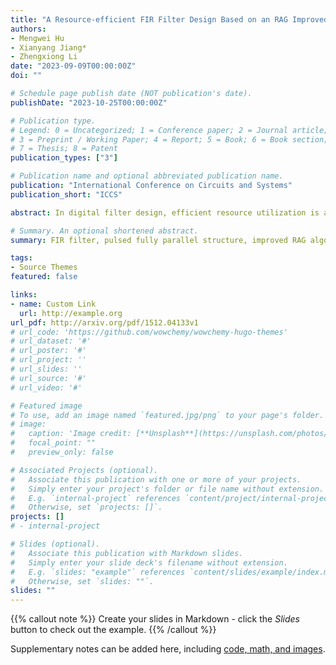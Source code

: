 ```yaml
---
title: "A Resource-efficient FIR Filter Design Based on an RAG Improved Algorithm"
authors:
- Mengwei Hu
- Xianyang Jiang*
- Zhengxiong Li
date: "2023-09-09T00:00:00Z"
doi: ""

# Schedule page publish date (NOT publication's date).
publishDate: "2023-10-25T00:00:00Z"

# Publication type.
# Legend: 0 = Uncategorized; 1 = Conference paper; 2 = Journal article;
# 3 = Preprint / Working Paper; 4 = Report; 5 = Book; 6 = Book section;
# 7 = Thesis; 8 = Patent
publication_types: ["3"]

# Publication name and optional abbreviated publication name.
publication: "International Conference on Circuits and Systems"
publication_short: "ICCS"

abstract: In digital filter design, efficient resource utilization is a hot topic. Due to linear phase characteristics of FIR filters, a pulsed fully parallel structure can be adopted. In order to further reduce hardware consumption especially caused by multiplication function, an improved RAG algorithm is proposed. Filters with different orders and for different algorithms are compared, and the experimental results show that the improved RAG algorithm is excellent in terms of logic resource utilization, resource allocation, running speed, and power consumption for different application scenarios. The algorithm invokes a better circuit structure for FIR filter, it gives full play to resource allocation strategy and reduces logic resource consumption. The proposed circuit is faster and more stable, and suitable for a variety of complex application scenarios.

# Summary. An optional shortened abstract.
summary: FIR filter, pulsed fully parallel structure, improved RAG algorithm, resource allocation strategy.

tags:
- Source Themes
featured: false

links:
- name: Custom Link
  url: http://example.org
url_pdf: http://arxiv.org/pdf/1512.04133v1
# url_code: 'https://github.com/wowchemy/wowchemy-hugo-themes'
# url_dataset: '#'
# url_poster: '#'
# url_project: ''
# url_slides: ''
# url_source: '#'
# url_video: '#'

# Featured image
# To use, add an image named `featured.jpg/png` to your page's folder. 
# image:
#   caption: 'Image credit: [**Unsplash**](https://unsplash.com/photos/s9CC2SKySJM)'
#   focal_point: ""
#   preview_only: false

# Associated Projects (optional).
#   Associate this publication with one or more of your projects.
#   Simply enter your project's folder or file name without extension.
#   E.g. `internal-project` references `content/project/internal-project/index.md`.
#   Otherwise, set `projects: []`.
projects: []
# - internal-project

# Slides (optional).
#   Associate this publication with Markdown slides.
#   Simply enter your slide deck's filename without extension.
#   E.g. `slides: "example"` references `content/slides/example/index.md`.
#   Otherwise, set `slides: ""`.
slides: ""
---
```


{{% callout note %}}
Create your slides in Markdown - click the *Slides* button to check out the example.
{{% /callout %}}

Supplementary notes can be added here, including [code, math, and images](https://wowchemy.com/docs/writing-markdown-latex/).
